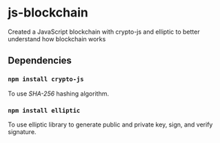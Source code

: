 # js-blockchain

Created a JavaScript blockchain with crypto-js and elliptic to better understand how blockchain works

## Dependencies

### `npm install crypto-js`

To use _SHA-256_ hashing algorithm.

### `npm install elliptic`

To use elliptic library to generate public and private key, sign, and verify signature.
